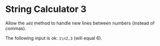 # String Calculator 3

Allow the `add` method to handle new lines between numbers (instead of commas).

The following input is ok: `1\n2,3`  (will equal 6).


